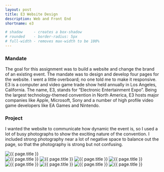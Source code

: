 ```yaml
---
layout: post
title: E3 Website Design
description: Web and Front End
shortname: e3

# shadow 	 - creates a box-shadow
# rounded 	 - border-radius: 5px
# full-width - removes max-width to be 100%
---
```


### Mandate
The goal for this assignment was to build a website and change the brand of an existing event. The mandate was to design and develop four pages for the website. I went a little overboard; no one told me to make it responsive.
E3 is a computer and video game trade show held annually in Los Angeles, California. The name, E3, stands for “Electronic Entertainment Expo”. Being the largest technology-themed convention in North America, E3 hosts major companies like Apple, Microsoft, Sony and a number of high profile video game developers like EA Games and Nintendo.    

### Project
I wanted the website to communicate how dynamic the event is, so I used a lot of busy photographs to show the exciting nature of the convention. I included strong photography near a lot of negative space to balance out the page, so that the photography is strong but not confusing.

<div>
	<img class="shadow rounded" src="/assets/case-studies/{{ page.shortname }}/{{ page.shortname }}_home.jpg" alt="{{ page.title }}">
</div>

<div>
	<img src="/assets/projects/{{ page.shortname }}/{{ page.shortname }}_anim_1.gif" alt="{{ page.title }}">
	<img src="/assets/projects/{{ page.shortname }}/{{ page.shortname }}_1.jpg" alt="{{ page.title }}">
	<img src="/assets/projects/{{ page.shortname }}/{{ page.shortname }}_2.png" alt="{{ page.title }}">
	<img src="/assets/projects/{{ page.shortname }}/{{ page.shortname }}_3.jpg" alt="{{ page.title }}">
	<img src="/assets/projects/{{ page.shortname }}/{{ page.shortname }}_4.jpg" alt="{{ page.title }}">
	<img src="/assets/projects/{{ page.shortname }}/{{ page.shortname }}_5.jpg" alt="{{ page.title }}">
	<img src="/assets/projects/{{ page.shortname }}/{{ page.shortname }}_6.png" alt="{{ page.title }}">
	<img src="/assets/projects/{{ page.shortname }}/{{ page.shortname }}_anim_2.gif" alt="{{ page.title }}">
</div>